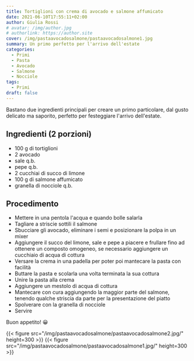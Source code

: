 ```yaml
---
title: Tortiglioni con crema di avocado e salmone affumicato
date: 2021-06-10T17:55:11+02:00
author: Giulia Rossi
# avatar: /img/author.jpg
# authorlink: https://author.site
cover: /img/pastaavocadosalmone/pastaavocadosalmone1.jpg
summary: Un primo perfetto per l'arrivo dell'estate
categories:
  - Primi
  - Pasta
  - Avocado
  - Salmone
  - Nocciole
tags:
  - Primi
draft: false
---
```


Bastano due ingredienti principali per creare un primo particolare, dal gusto delicato ma saporito, perfetto per festeggiare l'arrivo dell'estate.

## Ingredienti (2 porzioni)

* 100 g di tortiglioni
* 2 avocado
* sale q.b.
* pepe q.b.
* 2 cucchiai di succo di limone
* 100 g di salmone affumicato
* granella di nocciole q.b.

## Procedimento

* Mettere in una pentola l'acqua e quando bolle salarla
* Tagliare a striscie sottili il salmone
* Sbucciare gli avocado, eliminare i semi e posizionare la polpa in un mixer
* Aggiungere il succo del limone, sale e pepe a piacere e frullare fino ad ottenere un composto omogeneo, se necessario aggiungere un cucchiaio di acqua di cottura
* Versare la crema in una padella per poter poi mantecare la pasta con facilità
* Buttare la pasta e scolarla una volta terminata la sua cottura
* Unire la pasta alla crema
* Aggiungere un mestolo di acqua di cottura
* Mantecare con cura aggiungendo la maggior parte del salmone, tenendo qualche striscia da parte per la presentazione del piatto
* Spolverare con la granella di nocciole
* Servire

Buon appetito! 😀

 {{< figure src="/img/pastaavocadosalmone/pastaavocadosalmone2.jpg/" height=300  >}}
 {{< figure src="/img/pastaavocadosalmone/pastaavocadosalmone1.jpg/" height=300  >}}